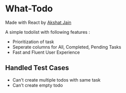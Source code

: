 # What-Todo

Made with React by [Akshat Jain](https://linkedin/in/iamakshtjain)

A simple todolist with following features :

- Prioritization of task
- Seperate columns for All, Completed, Pending Tasks
- Fast and Fluent User Experience

## Handled Test Cases
- Can't create multiple todos with same task
- Can't create empty todo
